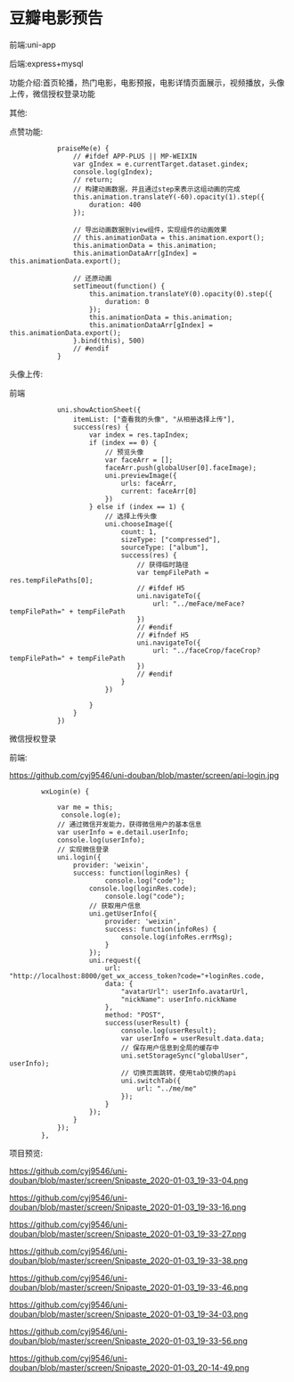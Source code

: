 # 豆瓣电影预告

前端:uni-app

后端:express+mysql

功能介绍:首页轮播，热门电影，电影预报，电影详情页面展示，视频播放，头像上传，微信授权登录功能

其他:

点赞功能:

```
			praiseMe(e) {
				// #ifdef APP-PLUS || MP-WEIXIN
				var gIndex = e.currentTarget.dataset.gindex;
				console.log(gIndex);
				// return;
				// 构建动画数据，并且通过step来表示这组动画的完成
				this.animation.translateY(-60).opacity(1).step({
					duration: 400
				});
				
				// 导出动画数据到view组件，实现组件的动画效果
				// this.animationData = this.animation.export();
				this.animationData = this.animation;
				this.animationDataArr[gIndex] = this.animationData.export();
			
				// 还原动画
				setTimeout(function() {
					this.animation.translateY(0).opacity(0).step({
						duration: 0
					});
					this.animationData = this.animation;
					this.animationDataArr[gIndex] = this.animationData.export();
				}.bind(this), 500)
				// #endif
			}
```

头像上传:

前端

```
			uni.showActionSheet({
				itemList: ["查看我的头像", "从相册选择上传"],
				success(res) {
					var index = res.tapIndex; 
					if (index == 0) {
						// 预览头像
						var faceArr = [];
						faceArr.push(globalUser[0].faceImage);
						uni.previewImage({
							urls: faceArr,
							current: faceArr[0]
						})
					} else if (index == 1) {
						// 选择上传头像
						uni.chooseImage({
							count: 1,
							sizeType: ["compressed"],
							sourceType: ["album"],
							success(res) {
								// 获得临时路径
								var tempFilePath = res.tempFilePaths[0];
								// #ifdef H5
								uni.navigateTo({
									url: "../meFace/meFace?tempFilePath=" + tempFilePath
								})
								// #endif
								// #ifndef H5
								uni.navigateTo({
									url: "../faceCrop/faceCrop?tempFilePath=" + tempFilePath
								})
								// #endif
							}
						})
						
					}
				}
			})
```

微信授权登录

前端:

https://github.com/cyj9546/uni-douban/blob/master/screen/api-login.jpg

```
		wxLogin(e) {

			var me = this;
			 console.log(e);
			// 通过微信开发能力，获得微信用户的基本信息
			var userInfo = e.detail.userInfo;
			console.log(userInfo);
			// 实现微信登录
			uni.login({
				provider: 'weixin',
				success: function(loginRes) {
						console.log("code");
					console.log(loginRes.code);
						console.log("code");
					// 获取用户信息
					uni.getUserInfo({
						provider: 'weixin',
						success: function(infoRes) {
							console.log(infoRes.errMsg);
						}
					});
					uni.request({
						url: "http://localhost:8000/get_wx_access_token?code="+loginRes.code,
						data: {
							"avatarUrl": userInfo.avatarUrl,
							"nickName": userInfo.nickName
						},
						method: "POST",
						success(userResult) {
							console.log(userResult);
							var userInfo = userResult.data.data;
							// 保存用户信息到全局的缓存中
							uni.setStorageSync("globalUser", userInfo);
							// 切换页面跳转，使用tab切换的api
							uni.switchTab({
								url: "../me/me"
							});
						}
					});
				}
			});
		},
```


项目预览:

https://github.com/cyj9546/uni-douban/blob/master/screen/Snipaste_2020-01-03_19-33-04.png

https://github.com/cyj9546/uni-douban/blob/master/screen/Snipaste_2020-01-03_19-33-16.png

https://github.com/cyj9546/uni-douban/blob/master/screen/Snipaste_2020-01-03_19-33-27.png

https://github.com/cyj9546/uni-douban/blob/master/screen/Snipaste_2020-01-03_19-33-38.png

https://github.com/cyj9546/uni-douban/blob/master/screen/Snipaste_2020-01-03_19-33-46.png

https://github.com/cyj9546/uni-douban/blob/master/screen/Snipaste_2020-01-03_19-34-03.png

https://github.com/cyj9546/uni-douban/blob/master/screen/Snipaste_2020-01-03_19-33-56.png

https://github.com/cyj9546/uni-douban/blob/master/screen/Snipaste_2020-01-03_20-14-49.png
